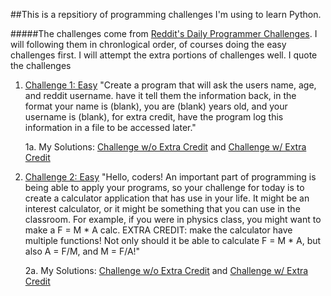 ##This is a repsitiory of programming challenges I'm using to learn Python. 

#####The challenges come from [Reddit's Daily Programmer Challenges](https://www.reddit.com/r/dailyprogrammer/wiki/challenges). I will following them in chronlogical order, of courses doing the easy challenges first. I will attempt the extra portions of challenges well. I quote the challenges

1. [Challenge 1: Easy](https://www.reddit.com/r/dailyprogrammer/comments/pih8x/easy_challenge_1/) "Create a program that will ask the users name, age, and reddit username. have it tell them the information back, in the format your name is (blank), you are (blank) years old, and your username is (blank), for extra credit, have the program log this information in a file to be accessed later."

   1a. My Solutions: [Challenge w/o Extra Credit](https://github.com/kyle-clayson/LearningPython/blob/master/Challenges/One/oneEasy.py) and [Challenge w/ Extra Credit](https://github.com/kyle-clayson/LearningPython/blob/master/Challenges/One/oneEasyChall.py)

2. [Challenge 2: Easy](https://www.reddit.com/r/dailyprogrammer/comments/pjbj8/easy_challenge_2/) "Hello, coders! An important part of programming is being able to apply your programs, so your challenge for today is to create a calculator application that has use in your life. It might be an interest calculator, or it might be something that you can use in the classroom. For example, if you were in physics class, you might want to make a F = M * A calc. EXTRA CREDIT: make the calculator have multiple functions! Not only should it be able to calculate F = M * A, but also A = F/M, and M = F/A!"

   2a. My Solutions: [Challenge w/o Extra Credit](https://github.com/kyle-clayson/LearningPython/blob/master/Challenges/Two/twoEasy.py) and [Challenge w/ Extra Credit](https://github.com/kyle-clayson/LearningPython/blob/master/Challenges/Two/twoEasyExtra.py)
